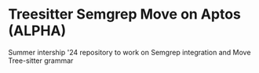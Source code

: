 # Treesitter Semgrep Move on Aptos (ALPHA)
Summer intership '24 repository to work on Semgrep integration and Move Tree-sitter grammar

